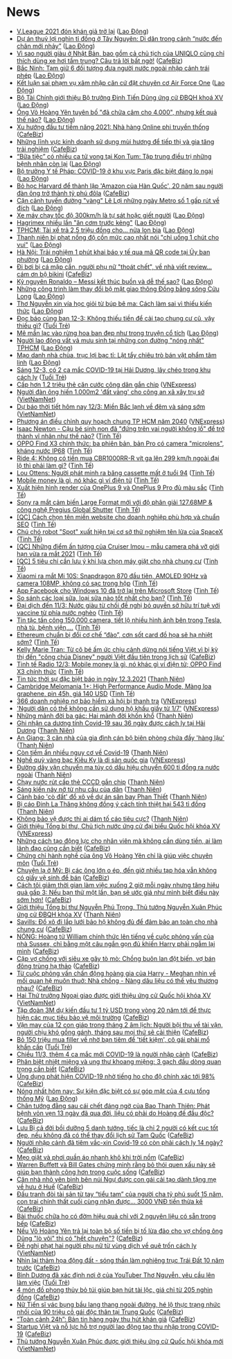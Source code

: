 # News

- [V.League 2021 đón khán giả trở lại](https://laodong.vn/the-thao/vleague-2021-don-khan-gia-tro-lai-888180.ldo) ([Lao Động](https://laodong.vn))
- [Dự án thuỷ lợi nghìn tỉ đồng ở Tây Nguyên: Di dân trong cảnh “nước đến chân mới nhảy”](https://laodong.vn/xa-hoi/du-an-thuy-loi-nghin-ti-dong-o-tay-nguyen-di-dan-trong-canh-nuoc-den-chan-moi-nhay-888173.ldo) ([Lao Động](https://laodong.vn))
- [Vì sao người giàu ở Nhật Bản, bao gồm cả chủ tịch của UNIQLO cũng chỉ thích dùng xe hơi tầm trung? Câu trả lời bất ngờ!](https://cafebiz.vn/vi-sao-nguoi-giau-o-nhat-ban-bao-gom-ca-chu-tich-cua-uniqlo-cung-chi-thich-dung-xe-hoi-tam-trung-cau-tra-loi-bat-ngo-20210311195306789.chn) ([CafeBiz](https://cafebiz.vn))
- [Bắc Ninh: Tạm giữ 6 đối tượng đưa người nước ngoài nhập cảnh trái phép](https://laodong.vn/phap-luat/bac-ninh-tam-giu-6-doi-tuong-dua-nguoi-nuoc-ngoai-nhap-canh-trai-phep-888264.ldo) ([Lao Động](https://laodong.vn))
- [Kết luận sai phạm vụ xâm nhập căn cứ đặt chuyên cơ Air Force One](https://laodong.vn/the-gioi/ket-luan-sai-pham-vu-xam-nhap-can-cu-dat-chuyen-co-air-force-one-888266.ldo) ([Lao Động](https://laodong.vn))
- [Bộ Tài Chính giới thiệu Bộ trưởng Đinh Tiến Dũng ứng cử ĐBQH khoá XV](https://laodong.vn/thoi-su/bo-tai-chinh-gioi-thieu-bo-truong-dinh-tien-dung-ung-cu-dbqh-khoa-xv-888246.ldo) ([Lao Động](https://laodong.vn))
- [Ông Võ Hoàng Yên tuyên bố &quot;đã chữa câm cho 4.000&quot;, nhưng kết quả thế nào?](https://laodong.vn/ban-doc/ong-vo-hoang-yen-tuyen-bo-da-chua-cam-cho-4000-nhung-ket-qua-the-nao-888263.ldo) ([Lao Động](https://laodong.vn))
- [Xu hướng đầu tư tiềm năng 2021: Nhà hàng Online phi truyền thống](https://cafebiz.vn/xu-huong-dau-tu-tiem-nang-2021-nha-hang-online-phi-truyen-thong-20210311200948003.chn) ([CafeBiz](https://cafebiz.vn))
- [Những lĩnh vực kinh doanh sử dụng mùi hương để tiếp thị và gia tăng trải nghiệm](https://cafebiz.vn/nhung-linh-vuc-kinh-doanh-su-dung-mui-huong-de-tiep-thi-va-gia-tang-trai-nghiem-20210311200930105.chn) ([CafeBiz](https://cafebiz.vn))
- [“Bữa tiệc” có nhiều ca tử vong tại Kon Tum: Tập trung điều trị những bệnh nhân còn lại](https://laodong.vn/xa-hoi/bua-tiec-co-nhieu-ca-tu-vong-tai-kon-tum-tap-trung-dieu-tri-nhung-benh-nhan-con-lai-888154.ldo) ([Lao Động](https://laodong.vn))
- [Bộ trưởng Y tế Pháp: COVID-19 ở khu vực Paris đặc biệt đáng lo ngại](https://laodong.vn/the-gioi/bo-truong-y-te-phap-covid-19-o-khu-vuc-paris-dac-biet-dang-lo-ngai-888260.ldo) ([Lao Động](https://laodong.vn))
- [Bỏ học Harvard để thành lập 'Amazon của Hàn Quốc', 20 năm sau người đàn ông trở thành tỷ phú đôla](https://cafebiz.vn/bo-hoc-harvard-de-thanh-lap-amazon-cua-han-quoc-20-nam-sau-nguoi-dan-ong-tro-thanh-ty-phu-dola-20210311163520024.chn) ([CafeBiz](https://cafebiz.vn))
- [Cận cảnh tuyến đường &quot;vàng&quot; Lê Lợi những ngày Metro số 1 gấp rút về đích](https://laodong.vn/photo/can-canh-tuyen-duong-vang-le-loi-nhung-ngay-metro-so-1-gap-rut-ve-dich-888120.ldo) ([Lao Động](https://laodong.vn))
- [Xe máy chạy tốc độ 300km/h là tự sát hoặc giết người](https://laodong.vn/su-kien-binh-luan/xe-may-chay-toc-do-300kmh-la-tu-sat-hoac-giet-nguoi-888027.ldo) ([Lao Động](https://laodong.vn))
- [Hagrimex nhiều lần &quot;ăn cơm trước kẻng&quot;](https://laodong.vn/kinh-te/hagrimex-nhieu-lan-an-com-truoc-keng-887886.ldo) ([Lao Động](https://laodong.vn))
- [TPHCM: Tài xế trả 2,5 triệu đồng cho... nửa lon bia](https://laodong.vn/video/tphcm-tai-xe-tra-25-trieu-dong-cho-nua-lon-bia-888256.ldo) ([Lao Động](https://laodong.vn))
- [Thanh niên bị phạt nồng độ cồn mức cao nhất nói &quot;chỉ uống 1 chút cho vui&quot;](https://laodong.vn/photo/thanh-nien-bi-phat-nong-do-con-muc-cao-nhat-noi-chi-uong-1-chut-cho-vui-888253.ldo) ([Lao Động](https://laodong.vn))
- [Hà Nội: Trải nghiệm 1 phút khai báo y tế qua mã QR code tại Ủy ban phường](https://laodong.vn/video-thoi-su/ha-noi-trai-nghiem-1-phut-khai-bao-y-te-qua-ma-qr-code-tai-uy-ban-phuong-888213.ldo) ([Lao Động](https://laodong.vn))
- [Đi bơi bị cá mập cắn, người phụ nữ "thoát chết", về nhà viết review... cám ơn bộ bikini](https://cafebiz.vn/di-boi-bi-ca-map-can-nguoi-phu-nu-thoat-chet-ve-nha-viet-review-cam-on-bo-bikini-20210311164140816.chn) ([CafeBiz](https://cafebiz.vn))
- [Kỷ nguyên Ronaldo – Messi kết thúc buồn và dễ thế sao?](https://laodong.vn/the-thao/ky-nguyen-ronaldo--messi-ket-thuc-buon-va-de-the-sao-888195.ldo) ([Lao Động](https://laodong.vn))
- [Những công trình làm thay đổi bộ mặt giao thông Đồng bằng sông Cửu Long](https://laodong.vn/photo/nhung-cong-trinh-lam-thay-doi-bo-mat-giao-thong-dong-bang-song-cuu-long-887949.ldo) ([Lao Động](https://laodong.vn))
- [Thơ Nguyễn xin vía học giỏi từ búp bê ma: Cách làm sai vì thiếu kiến thức](https://laodong.vn/video/tho-nguyen-xin-via-hoc-gioi-tu-bup-be-ma-cach-lam-sai-vi-thieu-kien-thuc-888094.ldo) ([Lao Động](https://laodong.vn))
- [Đọc báo cùng bạn 12-3: Không thiếu tiền để cải tạo chung cư cũ, vậy thiếu gì?](https://tuoitre.vn/doc-bao-cung-ban-12-3-khong-thieu-tien-de-cai-tao-chung-cu-cu-vay-thieu-gi-20210312045901091.htm) ([Tuổi Trẻ](https://tuoitre.vn))
- [Mê mẩn lạc vào rừng hoa ban đẹp như trong truyện cổ tích](https://laodong.vn/photo/me-man-lac-vao-rung-hoa-ban-dep-nhu-trong-truyen-co-tich-887659.ldo) ([Lao Động](https://laodong.vn))
- [Người lao động vất vả mưu sinh tại những con đường &quot;nóng nhất&quot; TPHCM](https://laodong.vn/video-thoi-su/nguoi-lao-dong-vat-va-muu-sinh-tai-nhung-con-duong-nong-nhat-tphcm-888062.ldo) ([Lao Động](https://laodong.vn))
- [Mạo danh nhà chùa, trục lợi bạc tỉ: Lật tẩy chiêu trò bán vật phẩm tâm linh](https://laodong.vn/xa-hoi/mao-danh-nha-chua-truc-loi-bac-ti-lat-tay-chieu-tro-ban-vat-pham-tam-linh-886752.ldo) ([Lao Động](https://laodong.vn))
- [Sáng 12-3, có 2 ca mắc COVID-19 tại Hải Dương, lây chéo trong khu cách ly](https://tuoitre.vn/sang-12-3-co-2-ca-mac-covid-19-tai-hai-duong-lay-cheo-trong-khu-cach-ly-20210308181424829.htm) ([Tuổi Trẻ](https://tuoitre.vn))
- [Cấp hơn 1,2 triệu thẻ căn cước công dân gắn chip](https://vnexpress.net/cap-hon-1-2-trieu-the-can-cuoc-cong-dan-gan-chip-4247140.html) ([VNExpress](https://vnexpress.net))
- [Người đàn ông hiến 1.000m2 'đất vàng' cho công an xã xây trụ sở](http://vietnamnet.vn/vn/thoi-su/nguoi-dan-ong-hien-1-000m2-dat-vang-cho-cong-an-xa-xay-tru-so-718910.html) ([VietNamNet](https://vietnamnet.vn))
- [Dự báo thời tiết hôm nay 12/3: Miền Bắc lạnh về đêm và sáng sớm](http://vietnamnet.vn/vn/thoi-su/du-bao-thoi-tiet-hom-nay-12-3-mien-bac-lanh-ve-dem-va-sang-som-718918.html) ([VietNamNet](https://vietnamnet.vn))
- [Phương án điều chỉnh quy hoạch chung TP HCM năm 2040](https://vnexpress.net/phuong-an-dieu-chinh-quy-hoach-chung-tp-hcm-nam-2040-4247015.html) ([VNExpress](https://vnexpress.net))
- [Isaac Newton - Cậu bé sinh non đã "đứng trên vai người khổng lồ" để trở thành vĩ nhân như thế nào?](https://tinhte.vn/thread/isaac-newton-cau-be-sinh-non-da-dung-tren-vai-nguoi-khong-lo-de-tro-thanh-vi-nhan-nhu-the-nao.3291553/) ([Tinh Tế](https://tinhte.vn))
- [OPPO Find X3 chính thức: ba phiên bản, bản Pro có camera "microlens", kháng nước IP68](https://tinhte.vn/thread/oppo-find-x3-chinh-thuc-ba-phien-ban-ban-pro-co-camera-microlens-khang-nuoc-ip68.3291773/) ([Tinh Tế](https://tinhte.vn))
- [Ride 4: Không có tiền mua CBR1000RR-R vít ga lên 299 km/h ngoài đại lộ thì phải làm gì?](https://tinhte.vn/thread/ride-4-khong-co-tien-mua-cbr1000rr-r-vit-ga-len-299-km-h-ngoai-dai-lo-thi-phai-lam-gi.3291692/) ([Tinh Tế](https://tinhte.vn))
- [Lou Ottens: Người phát minh ra băng cassette mất ở tuổi 94](https://tinhte.vn/thread/lou-ottens-nguoi-phat-minh-ra-bang-cassette-mat-o-tuoi-94.3291812/) ([Tinh Tế](https://tinhte.vn))
- [Mobile money là gì, nó khác gì ví điện tử](https://tinhte.vn/thread/mobile-money-la-gi-no-khac-gi-vi-dien-tu.3291100/) ([Tinh Tế](https://tinhte.vn))
- [Xuất hiện hình render của OnePlus 9 và OnePlus 9 Pro đủ màu sắc](https://tinhte.vn/thread/xuat-hien-hinh-render-cua-oneplus-9-va-oneplus-9-pro-du-mau-sac.3291438/) ([Tinh Tế](https://tinhte.vn))
- [Sony ra mắt cảm biến Large Format mới với độ phân giải 127.68MP & công nghệ Pregius Global Shutter](https://tinhte.vn/thread/sony-ra-mat-cam-bien-large-format-moi-voi-do-phan-giai-127-68mp-cong-nghe-pregius-global-shutter.3290633/) ([Tinh Tế](https://tinhte.vn))
- [[QC] Cách chọn tên miền website cho doanh nghiệp phù hợp và chuẩn SEO](https://tinhte.vn/thread/qc-cach-chon-ten-mien-website-cho-doanh-nghiep-phu-hop-va-chuan-seo.3291641/) ([Tinh Tế](https://tinhte.vn))
- [Chú chó robot "Spot" xuất hiện tại cơ sở thử nghiệm tên lửa của SpaceX](https://tinhte.vn/thread/chu-cho-robot-spot-xuat-hien-tai-co-so-thu-nghiem-ten-lua-cua-spacex.3291623/) ([Tinh Tế](https://tinhte.vn))
- [[QC] Những điểm ấn tượng của Cruiser Imou – mẫu camera phá vỡ giới hạn vừa ra mắt 2021](https://tinhte.vn/thread/qc-nhung-diem-an-tuong-cua-cruiser-imou-mau-camera-pha-vo-gioi-han-vua-ra-mat-2021.3291696/) ([Tinh Tế](https://tinhte.vn))
- [[QC] 5 tiêu chí cần lưu ý khi lựa chọn máy giặt cho nhà chung cư](https://tinhte.vn/thread/qc-5-tieu-chi-can-luu-y-khi-lua-chon-may-giat-cho-nha-chung-cu.3291635/) ([Tinh Tế](https://tinhte.vn))
- [Xiaomi ra mắt Mi 10S: Snapdragon 870 đầu tiên, AMOLED 90Hz và camera 108MP, không có sạc trong hộp](https://tinhte.vn/thread/xiaomi-ra-mat-mi-10s-snapdragon-870-dau-tien-amoled-90hz-va-camera-108mp-khong-co-sac-trong-hop.3291569/) ([Tinh Tế](https://tinhte.vn))
- [App Facebook cho Windows 10 đã trở lại trên Microsoft Store](https://tinhte.vn/thread/app-facebook-cho-windows-10-da-tro-lai-tren-microsoft-store.3291678/) ([Tinh Tế](https://tinhte.vn))
- [So sánh các loại sữa, loại sữa nào tốt nhất cho bạn?](https://tinhte.vn/thread/so-sanh-cac-loai-sua-loai-sua-nao-tot-nhat-cho-ban.3290118/) ([Tinh Tế](https://tinhte.vn))
- [Đại dịch đến 11/3: Nước giàu từ chối đề nghị bỏ quyền sở hữu trí tuệ với vaccine từ phía nước nghèo](https://tinhte.vn/thread/dai-dich-den-11-3-nuoc-giau-tu-choi-de-nghi-bo-quyen-so-huu-tri-tue-voi-vaccine-tu-phia-nuoc-ngheo.3291651/) ([Tinh Tế](https://tinhte.vn))
- [Tin tặc tấn công 150.000 camera, tiết lộ nhiều hình ảnh bên trong Tesla, nhà tù, bệnh viện,...](https://tinhte.vn/thread/tin-tac-tan-cong-150-000-camera-tiet-lo-nhieu-hinh-anh-ben-trong-tesla-nha-tu-benh-vien.3291601/) ([Tinh Tế](https://tinhte.vn))
- [Ethereum chuẩn bị đổi cơ chế “đào”, cơn sốt card đồ họa sẽ hạ nhiệt sớm?](https://tinhte.vn/thread/ethereum-chuan-bi-doi-co-che-dao-con-sot-card-do-hoa-se-ha-nhiet-som.3291631/) ([Tinh Tế](https://tinhte.vn))
- [Kelly Marie Tran: Từ cô bé ấm ức chịu cảnh dừng nói tiếng Việt vì bị kỳ thị đến "công chúa Disney" người Việt đầu tiên trong lịch sử](https://cafebiz.vn/kelly-marie-tran-tu-co-be-am-uc-chiu-canh-dung-noi-tieng-viet-vi-bi-ky-thi-den-cong-chua-disney-nguoi-viet-dau-tien-trong-lich-su-20210312005532471.chn) ([CafeBiz](https://cafebiz.vn))
- [Tinh tế Radio 12/3: Mobile money là gì, nó khác gì ví điện tử; OPPO Find X3 chính thức](https://tinhte.vn/thread/tinh-te-radio-12-3-mobile-money-la-gi-no-khac-gi-vi-dien-tu-oppo-find-x3-chinh-thuc.3291851/) ([Tinh Tế](https://tinhte.vn))
- [Tin tức thời sự đặc biệt báo in ngày 12.3.2021](https://thanhnien.vn/thoi-su/tin-tuc-thoi-su-dac-biet-bao-in-ngay-1232021-1352936.html) ([Thanh Niên](https://thanhnien.vn))
- [Cambridge Melomania 1+: High Performance Audio Mode, Màng loa graphene, pin 45h, giá 140 USD](https://tinhte.vn/thread/cambridge-melomania-1-high-performance-audio-mode-mang-loa-graphene-pin-45h-gia-140-usd.3290774/) ([Tinh Tế](https://tinhte.vn))
- [366 doanh nghiệp nợ bảo hiểm xã hội bị thanh tra](https://vnexpress.net/366-doanh-nghiep-no-bao-hiem-xa-hoi-bi-thanh-tra-4247096.html) ([VNExpress](https://vnexpress.net))
- ['Người dân có thể không cần sử dụng hộ khẩu giấy từ 1/7'](https://vnexpress.net/nguoi-dan-co-the-khong-can-su-dung-ho-khau-giay-tu-1-7-4246969.html) ([VNExpress](https://vnexpress.net))
- [Những mảnh đời ba gác: Hai mảnh đời khốn khổ](https://thanhnien.vn/thoi-su/nhung-manh-doi-ba-gac-hai-manh-doi-khon-kho-1352616.html) ([Thanh Niên](https://thanhnien.vn))
- [Ghi nhận ca dương tính Covid-19 sau 36 ngày được cách ly tại Hải Dương](https://thanhnien.vn/thoi-su/ghi-nhan-ca-duong-tinh-covid-19-sau-36-ngay-duoc-cach-ly-tai-hai-duong-1352923.html) ([Thanh Niên](https://thanhnien.vn))
- [An Giang: 3 căn nhà của gia đình cán bộ biên phòng chứa đầy 'hàng lậu'](https://thanhnien.vn/thoi-su/an-giang-3-can-nha-cua-gia-dinh-can-bo-bien-phong-chua-day-hang-lau-1352885.html) ([Thanh Niên](https://thanhnien.vn))
- [Còn tiềm ẩn nhiều nguy cơ về Covid-19](https://thanhnien.vn/thoi-su/con-tiem-an-nhieu-nguy-co-ve-covid-19-1352892.html) ([Thanh Niên](https://thanhnien.vn))
- [Nghề quỳ vàng bạc Kiêu Kỵ là di sản quốc gia](https://vnexpress.net/nghe-quy-vang-bac-kieu-ky-la-di-san-quoc-gia-4247211.html) ([VNExpress](https://vnexpress.net))
- [Đường dây vận chuyển ma túy có dấu hiệu chuyển 600 tỉ đồng ra nước ngoài](https://thanhnien.vn/thoi-su/duong-day-van-chuyen-ma-tuy-co-dau-hieu-chuyen-600-ti-dong-ra-nuoc-ngoai-1352895.html) ([Thanh Niên](https://thanhnien.vn))
- [Chạy nước rút  cấp thẻ CCCD gắn chip](https://thanhnien.vn/thoi-su/chay-nuoc-rut-cap-the-cccd-gan-chip-1352898.html) ([Thanh Niên](https://thanhnien.vn))
- [Sáng kiến nảy nở từ nhu cầu của dân](https://thanhnien.vn/thoi-su/sang-kien-nay-no-tu-nhu-cau-cua-dan-1352872.html) ([Thanh Niên](https://thanhnien.vn))
- [Cảnh báo 'cò đất' đổ xô về dự án sân bay Phan Thiết](https://thanhnien.vn/thoi-su/canh-bao-co-dat-do-xo-ve-du-an-san-bay-phan-thiet-1352867.html) ([Thanh Niên](https://thanhnien.vn))
- [Bị cáo Đinh La Thăng không đồng ý cách tính thiệt hại 543 tỉ đồng](https://thanhnien.vn/thoi-su/bi-cao-dinh-la-thang-khong-dong-y-cach-tinh-thiet-hai-543-ti-dong-1352613.html) ([Thanh Niên](https://thanhnien.vn))
- [Không bảo vệ được thì ai dám tố cáo tiêu cực?](https://thanhnien.vn/thoi-su/khong-bao-ve-duoc-thi-ai-dam-to-cao-tieu-cuc-1352877.html) ([Thanh Niên](https://thanhnien.vn))
- [Giới thiệu Tổng bí thư, Chủ tịch nước ứng cử đại biểu Quốc hội khóa XV](https://vnexpress.net/gioi-thieu-tong-bi-thu-chu-tich-nuoc-ung-cu-dai-bieu-quoc-hoi-khoa-xv-4247133.html) ([VNExpress](https://vnexpress.net))
- [Những cách tạo động lực cho nhân viên mà không cần dùng tiền, ai làm lãnh đạo cũng cần biết](https://cafebiz.vn/nhung-cach-tao-dong-luc-cho-nhan-vien-ma-khong-can-dung-tien-ai-a-lanh-dao-cung-can-biet-20210308201438021.chn) ([CafeBiz](https://cafebiz.vn))
- [Chứng chỉ hành nghề của ông Võ Hoàng Yên chỉ là giúp việc chuyên môn](https://tuoitre.vn/chung-chi-hanh-nghe-cua-ong-vo-hoang-yen-chi-la-giup-viec-chuyen-mon-20210311214008419.htm) ([Tuổi Trẻ](https://tuoitre.vn))
- [Chuyện lạ ở Mỹ: Bị các ông lớn o ép, đến giờ nhiều tạp hóa vẫn không có giấy vệ sinh để bán](https://cafebiz.vn/chuyen-la-o-my-bi-cac-ong-lon-o-ep-den-gio-nhieu-tap-hoa-van-khong-co-giay-ve-sinh-de-ban-2021031121165621.chn) ([CafeBiz](https://cafebiz.vn))
- [Cách tôi giảm thời gian làm việc xuống 2 giờ mỗi ngày nhưng tăng hiệu quả gấp 3: Nếu bạn thử một lần, bạn sẽ ước giá như mình biết điều này sớm hơn!](https://cafebiz.vn/cach-toi-giam-thoi-gian-lam-viec-xuong-2-gio-moi-ngay-nhung-tang-hieu-qua-gap-3-neu-ban-thu-mot-lan-ban-se-uoc-gia-nhu-minh-biet-dieu-nay-som-hon-20210308191235839.chn) ([CafeBiz](https://cafebiz.vn))
- [Giới thiệu Tổng bí thư Nguyễn Phú Trọng, Thủ tướng Nguyễn Xuân Phúc ứng cử ĐBQH khóa XV](https://thanhnien.vn/thoi-su/gioi-thieu-tong-bi-thu-nguyen-phu-trong-thu-tuong-nguyen-xuan-phuc-ung-cu-dbqh-khoa-xv-1352899.html) ([Thanh Niên](https://thanhnien.vn))
- [Savills: Đổ xô đi lắp lưới bảo hộ không đủ để đảm bảo an toàn cho nhà chung cư](https://cafebiz.vn/savills-do-xo-di-lap-luoi-bao-ho-khong-du-de-dam-bao-an-toan-cho-nha-chung-cu-20210311181738742.chn) ([CafeBiz](https://cafebiz.vn))
- [NÓNG: Hoàng tử William chính thức lên tiếng về cuộc phỏng vấn của nhà Sussex, chỉ bằng một câu ngắn gọn đủ khiến Harry phải ngẫm lại mình](https://cafebiz.vn/nong-hoang-tu-william-chinh-thuc-len-tieng-ve-cuoc-phong-van-cua-nha-sussex-chi-bang-mot-cau-ngan-gon-du-khien-harry-phai-ngam-lai-minh-20210311211226603.chn) ([CafeBiz](https://cafebiz.vn))
- [Cặp vợ chồng với siêu xe gây tò mò: Chồng buôn lan đột biến, vợ bán đông trùng hạ thảo](https://cafebiz.vn/cap-vo-chong-voi-sieu-xe-gay-to-mo-chong-buon-lan-dot-bien-vo-ban-dong-trung-ha-thao-20210311212932414.chn) ([CafeBiz](https://cafebiz.vn))
- [Từ cuộc phỏng vấn chấn động hoàng gia của Harry - Meghan nhìn về mối quan hệ muôn thuở: Nhà chồng - Nàng dâu liệu có thể yêu thương nhau?](https://cafebiz.vn/tu-cuoc-phong-van-chan-dong-hoang-gia-cua-harry-meghan-nhin-ve-moi-quan-he-muon-thuo-nha-chong-nang-dau-lieu-co-the-yeu-thuong-nhau-20210311175619457.chn) ([CafeBiz](https://cafebiz.vn))
- [Hai Thứ trưởng Ngoại giao được giới thiệu ứng cử Quốc hội khóa XV](http://vietnamnet.vn/vn/thoi-su/chinh-tri/hai-thu-truong-ngoai-giao-duoc-gioi-thieu-ung-cu-quoc-hoi-khoa-xv-718998.html) ([VietNamNet](https://vietnamnet.vn))
- [Tập đoàn 3M dự kiến đầu tư 1 tỷ USD trong vòng 20 năm tới để thực hiện các mục tiêu bảo vệ môi trường](https://cafebiz.vn/tap-doan-3m-du-kien-dau-tu-1-ty-usd-trong-vong-20-nam-toi-de-thuc-hien-cac-muc-tieu-bao-ve-moi-truong-20210311170801259.chn) ([CafeBiz](https://cafebiz.vn))
- [Vận may của 12 con giáp trong tháng 2 âm lịch: Người bội thu về tài vận, người chịu khó gồng gánh, tháng sau mọi thứ sẽ cải thiện](https://cafebiz.vn/van-may-cua-12-con-giap-trong-thang-2-am-lich-nguoi-boi-thu-ve-tai-van-nguoi-chiu-kho-gong-ganh-thang-sau-moi-thu-se-cai-thien-20210311171017565.chn) ([CafeBiz](https://cafebiz.vn))
- [Bỏ 150 triệu mua filler về nhờ bạn tiêm để 'tiết kiệm', cô gái phải mổ khẩn cấp](https://tuoitre.vn/bo-150-trieu-mua-filler-ve-nho-ban-tiem-de-tiet-kiem-co-gai-phai-mo-khan-cap-20210311164902754.htm) ([Tuổi Trẻ](https://tuoitre.vn))
- [Chiều 11/3, thêm 4 ca mắc mới COVID-19 là người nhập cảnh](https://cafebiz.vn/chieu-11-3-them-4-ca-mac-moi-covid-19-la-nguoi-nhap-canh-20210311210923222.chn) ([CafeBiz](https://cafebiz.vn))
- [Phân biệt nhiệt miệng và ung thư khoang miệng: 3 gạch đầu dòng quan trọng cần biết](https://cafebiz.vn/phan-biet-nhiet-mieng-va-ung-thu-khoang-mieng-3-gach-dau-dong-quan-trong-can-biet-20210311170127927.chn) ([CafeBiz](https://cafebiz.vn))
- [Ứng dụng phát hiện COVID-19 nhờ tiếng ho cho độ chính xác tới 98%](https://cafebiz.vn/ung-dung-phat-hien-covid-19-nho-tieng-ho-cho-do-chinh-xac-toi-98-20210311170123482.chn) ([CafeBiz](https://cafebiz.vn))
- [Nóng nhất hôm nay: Sự kiện đặc biệt có sự góp mặt của 4 cựu tổng thống Mỹ](https://laodong.vn/video-the-gioi/nong-nhat-hom-nay-su-kien-dac-biet-co-su-gop-mat-cua-4-cuu-tong-thong-my-888127.ldo) ([Lao Động](https://laodong.vn))
- [Chân tướng đằng sau cái chết đáng ngờ của Bao Thanh Thiên: Phát bệnh vỏn vẹn 13 ngày đã qua đời, liệu có phải do Hoàng đế đầu độc?](https://cafebiz.vn/chan-tuong-dang-sau-cai-chet-dang-ngo-cua-bao-thanh-thien-phat-benh-von-ven-13-ngay-da-qua-doi-lieu-co-phai-do-hoang-de-dau-doc-20210311165201539.chn) ([CafeBiz](https://cafebiz.vn))
- [Lưu Bị cả đời bồi dưỡng 5 danh tướng, tiếc là chỉ 2 người có kết cục tốt đẹp, nếu không đã có thể thay đổi lịch sử Tam Quốc](https://cafebiz.vn/luu-bi-ca-doi-boi-duong-5-danh-tuong-tiec-la-chi-2-nguoi-co-ket-cuc-tot-dep-neu-khong-da-co-the-thay-doi-lich-su-tam-quoc-20210311164827839.chn) ([CafeBiz](https://cafebiz.vn))
- [Người nhập cảnh đã tiêm vắc-xin Covid-19 có còn phải cách ly 14 ngày?](https://cafebiz.vn/nguoi-nhap-canh-da-tiem-vac-xin-covid-19-co-con-phai-cach-ly-14-ngay-20210311165838155.chn) ([CafeBiz](https://cafebiz.vn))
- [Mẹo giặt và phơi quần áo nhanh khô khi trời nồm](https://cafebiz.vn/meo-giat-va-phoi-quan-ao-nhanh-kho-khi-troi-nom-20210311171348284.chn) ([CafeBiz](https://cafebiz.vn))
- [Warren Buffett và Bill Gates chứng minh rằng bỏ thói quen xấu này sẽ giúp bạn thành công hơn trong cuộc sống](https://cafebiz.vn/warren-buffett-va-bill-gates-chung-minh-rang-bo-thoi-quen-xau-nay-se-giup-ban-thanh-cong-hon-trong-cuoc-song-20210311151700966.chn) ([CafeBiz](https://cafebiz.vn))
- [Căn nhà nhỏ yên bình bên núi Ngự được con gái cải tạo dành tặng mẹ về hưu ở Huế](https://cafebiz.vn/can-nha-nho-yen-binh-ben-nui-ngu-duoc-con-gai-cai-tao-danh-tang-me-ve-huu-o-hue-20210311172207012.chn) ([CafeBiz](https://cafebiz.vn))
- [Đấu tranh đòi tài sản từ tay “tiểu tam” của người cha tỷ phú suốt 15 năm, con trai chính thất cuối cùng nhận được... 3000 VNĐ tiền thừa kế](https://cafebiz.vn/dau-tranh-doi-tai-san-tu-tay-tieu-tam-cua-nguoi-cha-ty-phu-suot-15-nam-con-trai-chinh-that-cuoi-cung-nhan-duoc-3000-vnd-tien-thua-ke-20210311165430486.chn) ([CafeBiz](https://cafebiz.vn))
- [Bài thuốc chữa ho có đờm hiệu quả chỉ với 2 nguyên liệu có sẵn trong bếp](https://cafebiz.vn/bai-thuoc-chua-ho-co-dom-hieu-qua-chi-voi-2-nguyen-lieu-co-san-trong-bep-20210311165906504.chn) ([CafeBiz](https://cafebiz.vn))
- [Nếu Võ Hoàng Yên trả lại toàn bộ số tiền bị tố lừa đảo cho vợ chồng ông Dũng "lò vôi" thì có "hết chuyện"?](https://cafebiz.vn/neu-vo-hoang-yen-tra-lai-toan-bo-so-tien-bi-to-lua-dao-cho-vo-chong-ong-dung-lo-voi-thi-co-het-chuyen-20210311164922236.chn) ([CafeBiz](https://cafebiz.vn))
- [Đề nghị phạt hai người phụ nữ từ vùng dịch về quê trốn cách ly](http://vietnamnet.vn/vn/thoi-su/de-nghi-phat-hai-nguoi-phu-nu-tu-vung-dich-ve-que-tron-cach-ly-718989.html) ([VietNamNet](https://vietnamnet.vn))
- [Nhìn lại thảm họa động đất - sóng thần làm nghiêng trục Trái Đất 10 năm trước](https://cafebiz.vn/nhin-lai-tham-hoa-dong-dat-song-than-lam-nghieng-truc-trai-dat-10-nam-truoc-20210311164412474.chn) ([CafeBiz](https://cafebiz.vn))
- [Bình Dương đã xác định nơi ở của YouTuber Thơ Nguyễn, yêu cầu lên làm việc](https://tuoitre.vn/binh-duong-da-xac-dinh-noi-o-cua-youtuber-tho-nguyen-yeu-cau-len-lam-viec-20210311185029786.htm) ([Tuổi Trẻ](https://tuoitre.vn))
- [4 món đồ phong thủy bỏ túi giúp bạn hút tài lộc, giá chỉ từ 205 nghìn đồng](https://cafebiz.vn/4-mon-do-phong-thuy-bo-tui-giup-ban-hut-tai-loc-gia-chi-tu-205-nghin-dong-20210311155924362.chn) ([CafeBiz](https://cafebiz.vn))
- [Nữ Tiến sĩ vác bụng bầu lang thang ngoài đường, hé lộ thực trạng nhức nhối của 90 triệu cô gái độc thân tại Trung Quốc](https://cafebiz.vn/nu-tien-si-vac-bung-bau-lang-thang-ngoai-duong-he-lo-thuc-trang-nhuc-nhoi-cua-90-trieu-co-gai-doc-than-tai-trung-quoc-20210311164212019.chn) ([CafeBiz](https://cafebiz.vn))
- [“Toàn cảnh 24h”: Bản tin hàng ngày thu hút khán giả](https://cafebiz.vn/toan-canh-24h-ban-tin-hang-ngay-thu-hut-khan-gia-20210311185933236.chn) ([CafeBiz](https://cafebiz.vn))
- [Startup Việt và nỗ lực hỗ trợ người lao động tạo thu nhập trong COVID-19](https://cafebiz.vn/startup-viet-va-no-luc-ho-tro-nguoi-lao-dong-tao-thu-nhap-trong-covid-19-20210311160354427.chn) ([CafeBiz](https://cafebiz.vn))
- [Thủ tướng Nguyễn Xuân Phúc được giới thiệu ứng cử Quốc hội khóa mới](http://vietnamnet.vn/vn/thoi-su/chinh-tri/thu-tuong-nguyen-xuan-phuc-duoc-gioi-thieu-ung-cu-quoc-hoi-khoa-moi-718986.html) ([VietNamNet](https://vietnamnet.vn))
